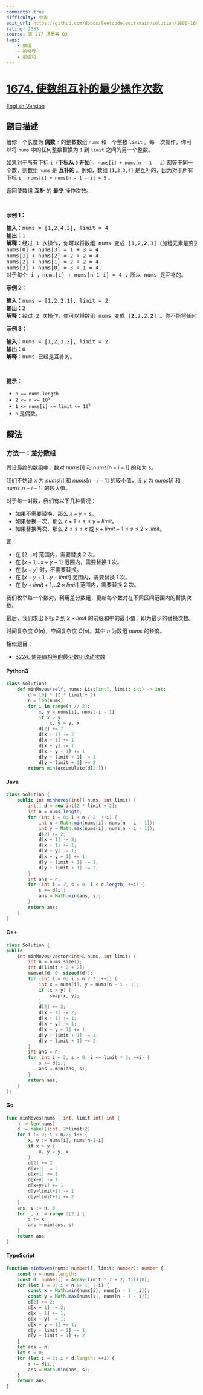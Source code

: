 ```yaml
---
comments: true
difficulty: 中等
edit_url: https://github.com/doocs/leetcode/edit/main/solution/1600-1699/1674.Minimum%20Moves%20to%20Make%20Array%20Complementary/README.md
rating: 2333
source: 第 217 场周赛 Q3
tags:
    - 数组
    - 哈希表
    - 前缀和
---
```


<!-- problem:start -->

# [1674. 使数组互补的最少操作次数](https://leetcode.cn/problems/minimum-moves-to-make-array-complementary)

[English Version](/solution/1600-1699/1674.Minimum%20Moves%20to%20Make%20Array%20Complementary/README_EN.md)

## 题目描述

<!-- description:start -->

<p>给你一个长度为<strong> 偶数</strong> <code>n</code> 的整数数组 <code>nums</code> 和一个整数 <code>limit</code> 。每一次操作，你可以将 <code>nums</code> 中的任何整数替换为 <code>1</code> 到 <code>limit</code> 之间的另一个整数。</p>

<p>如果对于所有下标 <code>i</code>（<strong>下标从 </strong><code>0</code><strong> 开始</strong>），<code>nums[i] + nums[n - 1 - i]</code> 都等于同一个数，则数组 <code>nums</code> 是 <strong>互补的</strong> 。例如，数组 <code>[1,2,3,4]</code> 是互补的，因为对于所有下标 <code>i</code> ，<code>nums[i] + nums[n - 1 - i] = 5</code> 。</p>

<p>返回使数组 <strong>互补</strong> 的 <strong>最少</strong> 操作次数。</p>

<p> </p>

<p><strong>示例 1：</strong></p>

<pre>
<strong>输入：</strong>nums = [1,2,4,3], limit = 4
<strong>输出：</strong>1
<strong>解释：</strong>经过 1 次操作，你可以将数组 nums 变成 [1,2,<strong>2</strong>,3]（加粗元素是变更的数字）：
nums[0] + nums[3] = 1 + 3 = 4.
nums[1] + nums[2] = 2 + 2 = 4.
nums[2] + nums[1] = 2 + 2 = 4.
nums[3] + nums[0] = 3 + 1 = 4.
对于每个 i ，nums[i] + nums[n-1-i] = 4 ，所以 nums 是互补的。
</pre>

<p><strong>示例 2：</strong></p>

<pre>
<strong>输入：</strong>nums = [1,2,2,1], limit = 2
<strong>输出：</strong>2
<strong>解释：</strong>经过 2 次操作，你可以将数组 nums 变成 [<strong>2</strong>,2,2,<strong>2</strong>] 。你不能将任何数字变更为 3 ，因为 3 > limit 。
</pre>

<p><strong>示例 3：</strong></p>

<pre>
<strong>输入：</strong>nums = [1,2,1,2], limit = 2
<strong>输出：</strong>0
<strong>解释：</strong>nums 已经是互补的。
</pre>

<p> </p>

<p><strong>提示：</strong></p>

<ul>
	<li><code>n == nums.length</code></li>
	<li><code>2 <= n <= 10<sup>5</sup></code></li>
	<li><code>1 <= nums[i] <= limit <= 10<sup>5</sup></code></li>
	<li><code>n</code> 是偶数。</li>
</ul>

<!-- description:end -->

## 解法

<!-- solution:start -->

### 方法一：差分数组

假设最终的数组中，数对 $\textit{nums}[i]$ 和 $\textit{nums}[n-i-1]$ 的和为 $s$。

我们不妨设 $x$ 为 $\textit{nums}[i]$ 和 $\textit{nums}[n-i-1]$ 的较小值，设 $y$ 为 $\textit{nums}[i]$ 和 $\textit{nums}[n-i-1]$ 的较大值。

对于每一对数，我们有以下几种情况：

-   如果不需要替换，那么 $x + y = s$。
-   如果替换一次，那么 $x + 1 \le s \le y + \textit{limit}$。
-   如果替换两次，那么 $2 \le s \le x$ 或 $y + \textit{limit} + 1 \le s \le 2 \times \textit{limit}$。

即：

-   在 $[2,..x]$ 范围内，需要替换 $2$ 次。
-   在 $[x+1,..x+y-1]$ 范围内，需要替换 $1$ 次。
-   在 $[x+y]$ 时，不需要替换。
-   在 $[x+y+1,..y + \textit{limit}]$ 范围内，需要替换 $1$ 次。
-   在 $[y + \textit{limit} + 1,..2 \times \textit{limit}]$ 范围内，需要替换 $2$ 次。

我们枚举每一个数对，利用差分数组，更新每个数对在不同区间范围内的替换次数。

最后，我们求出下标 $2$ 到 $2 \times \textit{limit}$ 的前缀和中的最小值，即为最少的替换次数。

时间复杂度 $O(n)$，空间复杂度 $O(n)$。其中 $n$ 为数组 $\textit{nums}$ 的长度。

相似题目：

-   [3224. 使差值相等的最少数组改动次数](https://github.com/doocs/leetcode/blob/main/solution/3200-3299/3224.Minimum%20Array%20Changes%20to%20Make%20Differences%20Equal/README.md)

<!-- tabs:start -->

#### Python3

```python
class Solution:
    def minMoves(self, nums: List[int], limit: int) -> int:
        d = [0] * (2 * limit + 2)
        n = len(nums)
        for i in range(n // 2):
            x, y = nums[i], nums[-i - 1]
            if x > y:
                x, y = y, x
            d[2] += 2
            d[x + 1] -= 2
            d[x + 1] += 1
            d[x + y] -= 1
            d[x + y + 1] += 1
            d[y + limit + 1] -= 1
            d[y + limit + 1] += 2
        return min(accumulate(d[2:]))
```

#### Java

```java
class Solution {
    public int minMoves(int[] nums, int limit) {
        int[] d = new int[2 * limit + 2];
        int n = nums.length;
        for (int i = 0; i < n / 2; ++i) {
            int x = Math.min(nums[i], nums[n - i - 1]);
            int y = Math.max(nums[i], nums[n - i - 1]);
            d[2] += 2;
            d[x + 1] -= 2;
            d[x + 1] += 1;
            d[x + y] -= 1;
            d[x + y + 1] += 1;
            d[y + limit + 1] -= 1;
            d[y + limit + 1] += 2;
        }
        int ans = n;
        for (int i = 2, s = 0; i < d.length; ++i) {
            s += d[i];
            ans = Math.min(ans, s);
        }
        return ans;
    }
}
```

#### C++

```cpp
class Solution {
public:
    int minMoves(vector<int>& nums, int limit) {
        int n = nums.size();
        int d[limit * 2 + 2];
        memset(d, 0, sizeof(d));
        for (int i = 0; i < n / 2; ++i) {
            int x = nums[i], y = nums[n - i - 1];
            if (x > y) {
                swap(x, y);
            }
            d[2] += 2;
            d[x + 1] -= 2;
            d[x + 1] += 1;
            d[x + y] -= 1;
            d[x + y + 1] += 1;
            d[y + limit + 1] -= 1;
            d[y + limit + 1] += 2;
        }
        int ans = n;
        for (int i = 2, s = 0; i <= limit * 2; ++i) {
            s += d[i];
            ans = min(ans, s);
        }
        return ans;
    }
};
```

#### Go

```go
func minMoves(nums []int, limit int) int {
	n := len(nums)
	d := make([]int, 2*limit+2)
	for i := 0; i < n/2; i++ {
		x, y := nums[i], nums[n-1-i]
		if x > y {
			x, y = y, x
		}
		d[2] += 2
		d[x+1] -= 2
		d[x+1] += 1
		d[x+y] -= 1
		d[x+y+1] += 1
		d[y+limit+1] -= 1
		d[y+limit+1] += 2
	}
	ans, s := n, 0
	for _, x := range d[2:] {
		s += x
		ans = min(ans, s)
	}
	return ans
}
```

#### TypeScript

```ts
function minMoves(nums: number[], limit: number): number {
    const n = nums.length;
    const d: number[] = Array(limit * 2 + 2).fill(0);
    for (let i = 0; i < n >> 1; ++i) {
        const x = Math.min(nums[i], nums[n - 1 - i]);
        const y = Math.max(nums[i], nums[n - 1 - i]);
        d[2] += 2;
        d[x + 1] -= 2;
        d[x + 1] += 1;
        d[x + y] -= 1;
        d[x + y + 1] += 1;
        d[y + limit + 1] -= 1;
        d[y + limit + 1] += 2;
    }
    let ans = n;
    let s = 0;
    for (let i = 2; i < d.length; ++i) {
        s += d[i];
        ans = Math.min(ans, s);
    }
    return ans;
}
```

<!-- tabs:end -->

<!-- solution:end -->

<!-- problem:end -->
